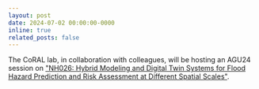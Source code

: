 ```yaml
---
layout: post
date: 2024-07-02 00:00:00-0000
inline: true
related_posts: false
---
```


The CoRAL lab, in collaboration with colleagues, will be hosting an AGU24 session on <a href="https://agu.confex.com/agu/agu24/meetingapp.cgi">"NH026: Hybrid Modeling and Digital Twin Systems for Flood Hazard Prediction and Risk Assessment at Different Spatial Scales"</a>.